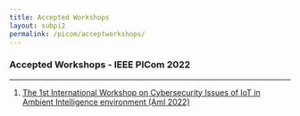```yaml
---
title: Accepted Workshops 
layout: subpi2
permalink: /picom/acceptworkshops/
---
```


<h3>Accepted Workshops - IEEE PICom 2022</h3>
<hr/>

<ol>
<li><a href="/2022/assets/files/ws-ss/cst/AmI2022_CFP.pdf" target=_new>The 1st International Workshop on Cybersecurity Issues of IoT in Ambient Intelligence environment (AmI 2022)</a></li>
</ol>
